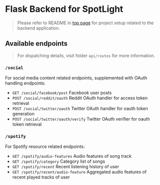 # Flask Backend for SpotLight

> Please refer to README in [top page](https://github.com/terryluzj/cs-spotlight-personality-in-music/) for project setup related to the backend application.

## Available endpoints

> For dispatching details, visit folder `api/routes` for more information.

### `/social`

For social media content related endpoints, supplemented with OAuth handling endpoints:

-   `GET /social/facebook/post` Facebook user posts
-   `POST /social/reddit/oauth` Reddit OAuth handler for access token retrieval
-   `POST /social/twitter/oauth` Twitter OAuth handler for oauth token generation
-   `POST /social/twitter/oauth/verify` Twitter OAuth verifier for oauth token retrieval

### `/spotify`

For Spotify resource related endpoints:

-   `GET /spotify/audio-features` Audio features of song track
-   `GET /spotify/category` Category list of songs
-   `GET /spotify/recent` Recent listening history of user
-   `GET /spotify/recent/audio-feature` Aggregated audio features of recent played tracks of user
